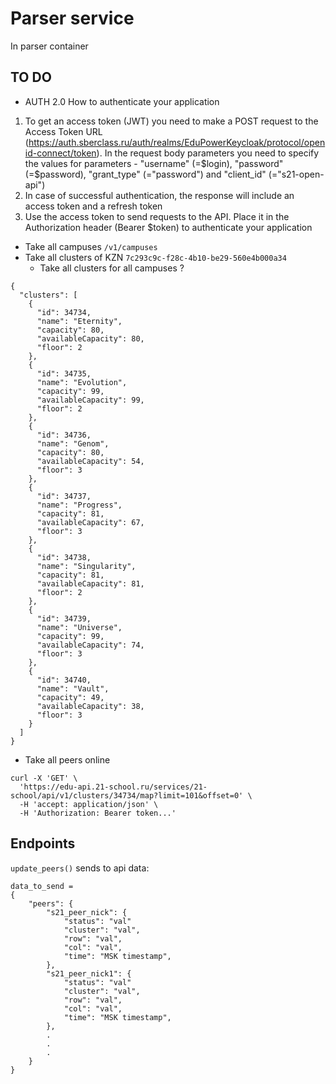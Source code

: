 # Parser service

In parser container

## TO DO


- AUTH 2.0
How to authenticate your application

1. To get an access token (JWT) you need to make a POST request to the Access Token URL (https://auth.sberclass.ru/auth/realms/EduPowerKeycloak/protocol/openid-connect/token). In the request body parameters you need to specify the values for parameters - "username" (=$login), "password" (=$password), "grant_type" (="password") and "client_id" (="s21-open-api")
2. In case of successful authentication, the response will include an access token and a refresh token
3. Use the access token to send requests to the API. Place it in the Authorization header (Bearer $token) to authenticate your application
- Take all campuses `/v1/campuses`
- Take all clusters of KZN `7c293c9c-f28c-4b10-be29-560e4b000a34` 
	-  Take all clusters for all campuses ?
```
{
  "clusters": [
    {
      "id": 34734,
      "name": "Eternity",
      "capacity": 80,
      "availableCapacity": 80,
      "floor": 2
    },
    {
      "id": 34735,
      "name": "Evolution",
      "capacity": 99,
      "availableCapacity": 99,
      "floor": 2
    },
    {
      "id": 34736,
      "name": "Genom",
      "capacity": 80,
      "availableCapacity": 54,
      "floor": 3
    },
    {
      "id": 34737,
      "name": "Progress",
      "capacity": 81,
      "availableCapacity": 67,
      "floor": 3
    },
    {
      "id": 34738,
      "name": "Singularity",
      "capacity": 81,
      "availableCapacity": 81,
      "floor": 2
    },
    {
      "id": 34739,
      "name": "Universe",
      "capacity": 99,
      "availableCapacity": 74,
      "floor": 3
    },
    {
      "id": 34740,
      "name": "Vault",
      "capacity": 49,
      "availableCapacity": 38,
      "floor": 3
    }
  ]
}
```

- Take all peers online 
```
curl -X 'GET' \
  'https://edu-api.21-school.ru/services/21-school/api/v1/clusters/34734/map?limit=101&offset=0' \
  -H 'accept: application/json' \
  -H 'Authorization: Bearer token...'
  ```
## Endpoints

`update_peers()` sends to api data:

```
data_to_send =
{
	"peers": { 
		"s21_peer_nick": {
			"status": "val"
			"cluster": "val",
			"row": "val",
			"col": "val",
			"time": "MSK timestamp",
		},
		"s21_peer_nick1": {
			"status": "val"
			"cluster": "val",
			"row": "val",
			"col": "val",
			"time": "MSK timestamp",
		},
		.
		.	
		.
	}
}
```